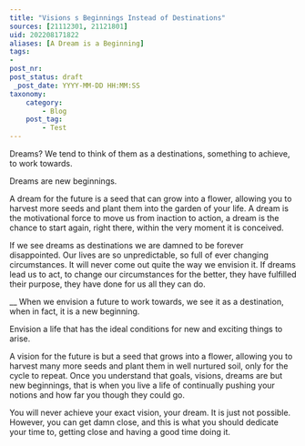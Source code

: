 ```yaml
---
title: "Visions s Beginnings Instead of Destinations"
sources: [21112301, 21121801]
uid: 202208171822
aliases: [A Dream is a Beginning]
tags:
-
post_nr:
post_status: draft
 _post_date: YYYY-MM-DD HH:MM:SS
taxonomy:
    category:
        - Blog
    post_tag:
        - Test
---
```



Dreams? We tend to think of them as a destinations, something to achieve, to work towards.

Dreams are new beginnings.

A dream for the future is a seed that can grow into a flower, allowing you to harvest more seeds and plant them into the garden of your life. A dream is the motivational force to move us from inaction to action, a dream is the chance to start again, right there, within the very moment it is conceived. 

If we see dreams as destinations we are damned to be forever disappointed. Our lives are so unpredictable, so full of ever changing circumstances. It will never come out quite the way we envision it. If dreams lead us to act, to change our circumstances for the better, they have fulfilled their purpose, they have done for us all they can do.

__
When we envision a future to work towards, we see it as a destination, when in fact, it is a new beginning.

Envision a life that has the ideal conditions for new and exciting things to arise.

A vision for the future is but a seed that grows into a flower, allowing you to harvest many more seeds and plant them in well nurtured soil, only for the cycle to repeat. Once you understand that goals, visions, dreams are but new beginnings, that is when you live a life of continually pushing your notions and how far you though they could go.

You will never achieve your exact vision, your dream. It is just not possible. However, you can get damn close, and this is what you should dedicate your time to, getting close and having a good time doing it.
